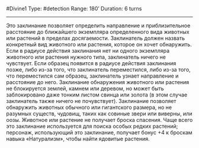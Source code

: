 #Divine1
Type: #detection
Range: 180’
Duration: 6 turns

---

Это заклинание позволяет определить направление и приблизительное расстояние до ближайшего экземпляра определенного вида животных или растений в пределах досягаемости. Заклинатель должен назвать конкретный вид животного или растения, которое он хочет обнаружить. Если в радиусе действия заклинания нет ни одного экземпляра животного или растения нужного типа, заклинатель ничего не чувствует. Если образец появится в радиусе действия заклинания позже, либо из-за того, что заклинатель переместился, либо из-за того, что переместился сам образец, заклинатель узнает направление и расстояние до него. Заклинание обнаружения животного или растения не блокируется землей, камнем или деревом, но может быть заблокировано даже тонким листом свинца или золота (в этом случае заклинатель также ничего не почувствует). Заклинание позволяет обнаружить животных обычного или гигантского размера, но не разумных существ, чудовищ, таких как совиные звери или виверны, или оозы. Животное или растение не получает броска спасения. Чаще всего это заклинание используется для поиска особых редких растений; персонаж, использующий это заклинание, получает бонус +4 к броскам навыка «Натурализм», чтобы найти ядовитые растения.